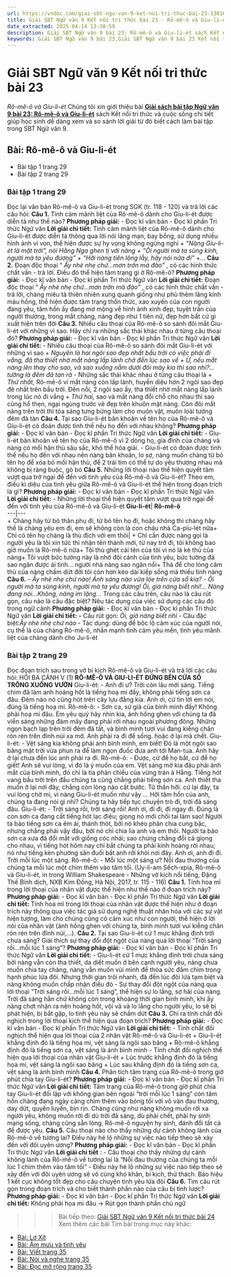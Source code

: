 ```yaml
---
url: https://vndoc.com/giai-sbt-ngu-van-9-ket-noi-tri-thuc-bai-23-330165
title: Giải SBT Ngữ văn 9 Kết nối tri thức bài 23 - Rô-mê-ô và Giu-li-ét - VnDoc.com
date_extracted: 2025-04-14 13:38:59
description: Giải SBT Ngữ văn 9 bài 23: Rô-mê-ô và Giu-li-ét sách Kết nối tri thức có đáp án chi tiết cho các bạn cùng tham khảo.
keywords: Giải SBT Ngữ văn 9 bài 23,Giải SBT Ngữ văn 9 bài 23 Kết nối tri thức,Giải sách bài tập Ngữ văn KNTT lớp 9,Ngữ văn lớp 9 Kết nối tri thức,giải bài tập ngữ văn lớp 9,bài Rô-mê-ô và Giu-li-ét,giải SBT ngữ văn 9 KNTT trang 29
---
```


# Giải SBT Ngữ văn 9 Kết nối tri thức bài 23
 _Rô-mê-ô và Giu-li-ét_
Chúng tôi xin giới thiệu bài [**Giải sách bài tập Ngữ văn 9 bài 23: Rô-mê-ô và Giu-li-ét**](<https://vndoc.com/giai-sbt-ngu-van-9-ket-noi-tri-thuc-bai-23-330165>) sách Kết nối tri thức và cuộc sống chi tiết giúp học sinh dễ dàng xem và so sánh lời giải từ đó biết cách làm bài tập trong SBT Ngữ văn 9.
## **Bài: Rô-mê-ô và Giu-li-ét**
  * Bài tập 1 trang 29 
  * Bài tập 2 trang 29 

### **Bài tập 1 trang 29**
Đọc lại văn bản Rô-mê-ô và Giu-li-ét trong SGK \(tr. 118 - 120\) và trả lời các câu hỏi:
**Câu 1.** Tình cảm mãnh liệt của Rô-mê-ô dành cho Giu-li-ét được diễn tả như thế nào?
**Phương pháp giải:**
\- Đọc kĩ văn bản
\- Đọc kĩ phần Tri thức Ngữ văn
**Lời giải chi tiết:**
Tình cảm mãnh liệt của Rô-mê-ô dành cho Giu-li-ét được diễn tả thông qua lời nói lãng mạn, bay bổng, sử dụng nhiều hình ảnh ví von, thể hiện được sự hy vọng không ngừng nghỉ
\+ _“Nàng Giu-li-ét là mặt trời”, nói Hằng Nga ghen tị với nàng_
 _\+ “Ôi người mà ta sùng kính, người mà ta yêu đương”_
 _\+ “Hỡi nàng tiên lộng lẫy, hãy nói nữa đi”_
+...
**Câu 2.** Đoạn độc thoại “ _Ấy nhè nhẹ chứ…mơn trớn má đào”_ , có các hình thức chất vấn - trả lời. Điều đó thể hiện tâm trạng gì ở Rô-mê-ô?
**Phương pháp giải:**
\- Đọc kĩ văn bản
\- Đọc kĩ phần Tri thức Ngữ văn
**Lời giải chi tiết:**
Đoạn độc thoại “ _Ấy nhè nhẹ chứ…mơn trớn má đào”_ , có các hình thức chất vấn - trả lời, chàng miêu tả thiên nhiên xung quanh giống như phủ thêm lăng kính màu hồng, thể hiện được tâm trạng thổn thức, xao xuyến của con người đang yêu, tâm hồn ấy đang mơ mộng về hình ảnh xinh đẹp, tuyệt trần của người thương, trong mắt chàng, nàng đẹp như 1 tiên nữ, đẹp hơn bất cứ gì xuất hiện trên đời
**Câu 3.** Nhiều câu thoại của Rô-mê-ô so sánh đôi mắt Giu-li-ét với những vì sao. Hãy chỉ ra những sắc thái khác nhau ở từng câu thoại đó?
**Phương pháp giải:**
\- Đọc kĩ văn bản
\- Đọc kĩ phần Tri thức Ngữ văn
**Lời giải chi tiết:**
\- Nhiều câu thoại của Rô-mê-ô so sánh đôi mắt Giu-li-ét với những vì sao
\+ _Nguyên là hai ngôi sao đẹp nhất bầu trời có việc phải đi vắng, đã tha thiết nhờ mắt nàng lấp lánh chờ đến lúc sao về_
 _\+ Ừ, nếu mắt nàng lên thay cho sao, và sao xuống nằm dưới đôi mày kia thì sao nhỉ?... tưởng là đêm đã tan rã_
\- Những sắc thái khác nhau ở từng câu thoại là
 _\+ Thứ nhất,_ Rô-mê-ô ví mắt nàng còn lấp lánh, huyền diệu hơn 2 ngôi sao đẹp đẽ nhất trên bầu trời. Đến nỗi, 2 ngôi sao ấy, tha thiết nhờ mắt nàng lấp lánh trong lúc nó đi vắng
 _\+ Thứ hai,_ sao và mắt nàng đổi chỗ cho nhau thì sao cũng hổ thẹn, ngại ngùng trước vẻ đẹp trên khuôn mặt nàng. Còn đôi mắt nàng trên trời thì tỏa sáng tưng bừng làm cho muôn vật, muôn loài tưởng đêm đã tàn
**Câu 4.** Tại sao Giu-li-ét băn khoăn về tên họ của Rô-mê-ô và Giu-li-ét có đoán được tình thế nếu họ đến với nhau không?
**Phương pháp giải:**
\- Đọc kĩ văn bản
\- Đọc kĩ phần Tri thức Ngữ văn
**Lời giải chi tiết:**
\- Giu-li-ét băn khoăn về tên họ của Rô-mê-ô vì 2 dòng họ, gia đình của chàng và nàng có mối hận thù sâu sắc, khó thể hóa giải.
\- Giu-li-ét có đoán được tình thế nếu họ đến với nhau nên nàng băn khoăn, lo sợ, nàng muốn chàng từ bỏ tên họ để xóa bỏ mối hận thù, để 2 trái tim có thể tự do yêu thương nhau mà không bị ràng buộc, gò bó
**Câu 5.** Những lời thoại nào thể hiện quyết tâm vượt qua trở ngại để đến với tình yêu của Rô-mê-ô và Giu-li-ét? Theo em, điều kì diệu của tình yêu giữa Rô-mê-ô và Giu-li-ét thể hiện trong đoạn trích là gì?
**Phương pháp giải:**
\- Đọc kĩ văn bản
\- Đọc kĩ phần Tri thức Ngữ văn
**Lời giải chi tiết:**
\- Những lời thoại thể hiện quyết tâm vượt qua trở ngại để đến với tình yêu của Rô-mê-ô và Giu-li-ét
**Giu-li-ét**| **Rô-mê-ô**  
---|---  
\+ Chàng hãy từ bỏ thân phụ đi, từ bỏ tên họ đi, hoặc không thì chàng hãy thề là chàng yêu em đi, em sẽ không còn là con cháu nhà Ca-piu-lét nữa\+ Chỉ có tên họ chàng là thù địch với em thôi| \+ Chỉ cần được nàng gọi là người yêu là tôi xin tức thì nhận tên thánh mới, từ nay trở đi, tôi không bao giờ muốn là Rô-mê-ô nữa\+ Tôi thù ghét cái tên của tôi vì nó là kẻ thù của nàng\+ Tôi vượt bức tường này là nhờ đôi cánh của tình yêu, bức tường đá sao ngăn được ái tình… người nhà nàng sao ngăn nổi\+ Thà để cho lòng căm thù của nàng chấm dứt đời tôi còn hơn kéo dài kiếp sống mà thiếu tình nàng  
**Câu 6.**
_\- Ấy nhè nhẹ chứ nào\! Ánh sáng nào vừa lóe trên cửa sổ kia?_
_\- Ôi người mà ta sùng kính, người mà ta yêu đương\! Ôi, giá nàng biết nhỉ\!... Nàng đang nói…Không, nàng im lặng…_
Trong các câu trên, câu nào là câu rút gọn, câu nào là câu đặc biệt? Nêu tác dụng của việc sử dụng các câu đó trong ngữ cảnh
**Phương pháp giải:**
\- Đọc kĩ văn bản
\- Đọc kĩ phần Tri thức Ngữ văn
**Lời giải chi tiết:**
**-** Câu rút gọn: _Ôi, giá nàng biết nhỉ_
\- Câu đặc biệt:_Ấy nhè nhẹ chứ nào_
\- Tác dụng: dùng để bộc lộ cảm xúc của người nói, cụ thể là của chàng Rô-mê-ô, nhấn mạnh tình cảm yêu mến, tình yêu mãnh liệt của chàng dành cho Ju-li-ét
### Bài tập 2 trang 29
Đọc đoạn trích sau trong vở bi kịch Rô-mê-ô và Giu-li-ét và trả lời các câu hỏi:
HỒI BA
CẢNH V \(1\)
**RÔ-MÊ-Ô VÀ GIU-LI-ÉT ĐỨNG BÊN CỬA SỔ TRÔNG XUỐNG VƯỜN**
Giu-li-ét: - Anh đi ư? Trời còn lâu mới sáng. Tiếng chim đã làm anh hoảng hốt là tiếng hoạ mi đấy, không phải tiếng sơn ca đâu. Đêm nào nó cũng hót trên cây lựu đằng kia. Anh ơi, cứ tin lời em nói, đúng là tiếng hoạ mi.
Rô-mê-ô: - Sơn ca, sứ giả của bình minh đấy\! Không phải hoạ mi đâu. Em yêu quý hãy nhìn kìa, ánh hồng ghen với chúng ta đã viền sáng những đám mây đang phải rời nhau ngoài phương đông. Những ngọn bạch lạp trên trời đêm đã tắt, và bình minh tươi vui đang kiếng chân rón rén trên đỉnh núi xa mờ. Anh phải ra đi để sống. hoặc ở lại mà chết.
Giu-li-ét: - Vệt sáng kia không phải ánh bình minh, em biết\! Đó là một ngôi sao băng mặt trời vừa phun ra để làm ngọn đuốc đưa anh tới Man-tua. Anh hãy ở lại chưa đến lúc anh phải ra đi.
Rô-mê-ô: - Được, cứ để họ bắt, cứ để họ giết\! Anh sẽ vui lòng, vì đó là ý muốn của em. Vệt sáng mờ kia đâu phải ánh mắt của bình minh, đó chỉ là tia phản chiếu của vừng trán ả Hằng. Tiếng hót vang bầu trời trên đầu chúng ta cũng chẳng phải tiếng sơn ca. Anh thiết tha muốn ở lại nơi đây, chẳng còn lòng nào cất bước. Tử thần hỡi. cứ lại đây, ta vui lòng chờ mi, vì nàng Giu-li-ét muốn như vậy ... Hỡi tâm hồn của anh, chúng ta đang nói gì nhỉ? Chúng ta hãy tiếp tục chuyện trò đi, trời đã sáng đâu.
Giu-li-ét: - Trời sáng rồi, trời sáng rồi\! Anh ơi, đi đi, đi ngay đi. Đúng là con sơn ca đang cất tiếng hót lạc điệu; giọng nó mới chối tai làm sao\! Người ta bảo tiếng sơn ca êm ái, thánh thót, bởi nó khéo phân chia cung bậc, nhưng chẳng phải vậy đâu, bởi nó chỉ chia lìa anh và em thôi. Người ta bảo sơn ca xưa đã đổi mắt với giống cóc nhái; sao chúng chẳng đổi cả giọng cho nhau, vì tiếng hót hôm nay chỉ bắt chúng ta phải kinh hoàng rời nhau; nó như tiếng kèn phường săn đuổi bắt anh rời khỏi nơi đây. Anh ơi, anh đi đi. Trời mỗi lúc một sáng.
Rô-mê-ô: - Mỗi lúc một sáng ư? Nỗi đau thương của chúng ta mỗi lúc một chìm thêm vào tăm tối.
\(Uy-li-am Sếch-xpia, Rô-mê-ô và Giu-li-ét, in trong William Shakespeare - Những vở kịch nổi tiếng, Đặng Thế Bính dịch, NXB Kim Đồng, Hà Nội, 2017, tr. 115 - 116\)
**Câu 1.** Tính hoa mĩ trong lời thoại của nhân vật được thể hiện như thế nào ở đoạn trích này?
**Phương pháp giải:**
\- Đọc kĩ văn bản
\- Đọc kĩ phần Tri thức Ngữ văn
**Lời giải chi tiết:**
Tính hoa mĩ trong lời thoại của nhân vật được thể hiện như ở đoạn trích này thông qua việc tác giả sử dụng nghệ thuật nhân hóa với các sự vật hiện tượng, làm cho chúng cũng có cảm xúc như con người, thể hiện ở lời nói của nhân vật \(ánh hồng ghen với chúng ta, bình minh tươi vui kiễng chân rón rén trên đỉnh núi,...\).
**Câu 2.** Tại sao Giu-li-ét cứ 1 mực khẳng định trời chưa sáng? Giải thích sự thay đổi đột ngột của nàng qua lời thoại “Trời sáng rồi…mỗi lúc 1 sáng”?
**Phương pháp giải:**
\- Đọc kĩ văn bản
\- Đọc kĩ phần Tri thức Ngữ văn
**Lời giải chi tiết:**
\- Giu-li-ét cứ 1 mực khẳng định trời chưa sáng bởi nàng vẫn còn tha thiết, da diết muốn ở bên cạnh người yêu, nàng chưa muốn chia tay chàng, nàng vẫn muốn vùi mình để thỏa sức đắm chìm trong hạnh phúc lứa đôi. Nhưng thời gian trôi nhanh, đã đến lúc đôi lứa tạm biệt và nàng không muốn chấp nhận điều đó
\- Sự thay đổi đột ngột của nàng qua lời thoại “Trời sáng rồi…mỗi lúc 1 sáng”, thể hiện sự lo lắng, sợ hãi của nàng. Trời đã sáng hẳn chứ không còn trong khoảng thời gian bình minh, khi ấy nàng chợt nhận ra nên hoảng hốt, vội vã và lo lắng cho người yêu, lo sẽ bị phát hiện, bị bắt gặp, lo tình yêu này sẽ chấm dứt
**Câu 3.** Chỉ ra tính chất đối nghịch trong lời thoại kịch thể hiện qua đoạn trích?
**Phương pháp giải:**
\- Đọc kĩ văn bản
\- Đọc kĩ phần Tri thức Ngữ văn
**Lời giải chi tiết:**
\- Tính chất đối nghịch thể hiện qua lời thoại của 2 nhân vật Rô-mê-ô và Giu-li-ét
\+ Giu-li-ét khẳng định đó là tiếng họa mi, vệt sáng là ngôi sao băng
\+ Rô-mê-ô khẳng định đó là tiếng sơn ca, vệt sáng là ánh bình minh
\- Tính chất đối nghịch thể hiện qua lời thoại của nhân vật Giu-li-ét
\+ Lúc trước khẳng định đó là tiếng họa mi, vệt sáng là ngôi sao băng
\+ Lúc sau khẳng định đó là tiếng sơn ca, vệt sáng là ánh bình minh
**Câu 4.** Phân tích tâm trạng của Rô-mê-ô trong giờ phút chia tay Giu-li-ét?
**Phương pháp giải:**
\- Đọc kĩ văn bản
\- Đọc kĩ phần Tri thức Ngữ văn
**Lời giải chi tiết:**
Tâm trạng của Rô-mê-ô trong giờ phút chia tay Giu-li-ét đối lập với không gian bên ngoài “trời mỗi lúc 1 sáng” còn tâm hồn chàng đang ngày càng chìm thêm vào bóng tối với vô vàn đau thương, day dứt, quyến luyến, bịn rịn. Chàng cũng như nàng không muốn rời xa người yêu, không muốn rời đi dù trời đã sáng, dù phải chết, phải hy sinh mạng sống, chàng cũng sẵn lòng. Rô-mê-ô nguyện hy sinh, đánh đổi tất cả để được yêu.
**Câu 5.** Câu thoại nào cho thấy những dự cảnh không lành của Rô-mê-ô về tương lai? Điều này hé lộ những sự việc nào tiếp theo sẽ xảy đến với đôi uyên ương?
**Phương pháp giải:**
\- Đọc kĩ văn bản
\- Đọc kĩ phần Tri thức Ngữ văn
**Lời giải chi tiết** :
\- Câu thoại cho thấy những dự cảnh không lành của Rô-mê-ô về tương lai là “Nỗi đau thương của chúng ta mỗi lúc 1 chìm thêm vào tăm tối”
\- Điều này hé lộ những sự việc nào tiếp theo sẽ xảy đến với đôi uyên ương sẽ vô cùng khó khăn, bi kịch, thử thách. Báo hiệu 1 kết cục không tốt đẹp cho câu chuyện tình yêu lứa đôi
**Câu 6.** Tìm câu rút gọn trong đoạn trích và cho biết thành phần nào của câu bị tỉnh lược?
**Phương pháp giải:**
\- Đọc kĩ văn bản
\- Đọc kĩ phần Tri thức Ngữ văn
**Lời giải chi tiết:**
Không phải họa mi đâu → Rút gọn thành phần chủ ngữ
>>> Bài tiếp theo: [Giải SBT Ngữ văn 9 Kết nối tri thức bài 24](<https://vndoc.com/giai-sbt-ngu-van-9-ket-noi-tri-thuc-bai-24-330167>)
Xem thêm các bài Tìm bài trong mục này khác:
  * [Bài: Lơ Xít](</giai-sbt-ngu-van-9-ket-noi-tri-thuc-bai-24-330167>)
  * [Bài: Âm mưu và tình yêu](</giai-sbt-ngu-van-9-ket-noi-tri-thuc-bai-25-330168>)
  * [Bài: Viết trang 35](</giai-sbt-ngu-van-9-ket-noi-tri-thuc-bai-26-330169>)
  * [Bài: Nói và nghe trang 35](</giai-sbt-ngu-van-9-ket-noi-tri-thuc-bai-27-330170>)
  * [Bài: Đọc mở rộng trang 35](</giai-sbt-ngu-van-9-ket-noi-tri-thuc-bai-28-330172>)

